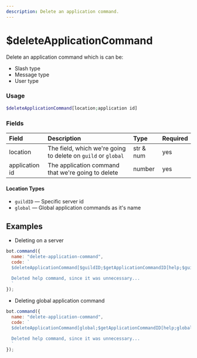 ```yaml
---
description: Delete an application command.
---
```


# $deleteApplicationCommand

Delete an application command which is can be:
* Slash type
* Message type
* User type

### Usage

```php
$deleteApplicationCommand[location;application id]
```

### Fields

| Field | Description | Type | Required |
| :--- | :--- | :--- | :--- |
| location | The field, which we're going to delete on `guild` or `global` | str & num | yes |
| application id | The application command that we're going to delete | number | yes |

#### Location Types

* `guildID` — Specific server id
* `global` — Global application commands as it's name

## Examples

* Deleting on a server

```javascript
bot.command({
  name: "delete-application-command",
  code: `
  $deleteApplicationCommand[$guildID;$getApplicationCommandID[help;$guildID]]
  
  Deleted help command, since it was unnecessary...
  `
});
```

* Deleting global application command

```javascript
bot.command({
  name: "delete-application-command",
  code: `
  $deleteApplicationCommand[global;$getApplicationCommandID[help;global]]
  
  Deleted help command, since it was unnecessary...
  `
});
```
